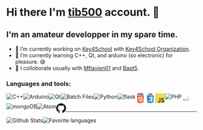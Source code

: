 # Hi there I'm [tib500](https://github.com/tib500) account. 👋

## I'm an amateur developper in my spare time.

- 🔭 I’m currently working on [Key4School](https://key4school.herokuapp.com/) with [Key4School Organization](https://github.com/Key4School).
- 🌱 I’m currently learning C++, Qt, and arduino (so electronic) for pleasure. 😅
- 👯 I colloborate usually with [Mflavien01](https://github.com/Mflavien01) and [Bapt5](https://github.com/Bapt5).

### Languages and tools:

<img align="left" alt="C++" height="26px" src="https://upload.wikimedia.org/wikipedia/commons/thumb/1/18/ISO_C%2B%2B_Logo.svg/1200px-ISO_C%2B%2B_Logo.svg.png" />
<img align="left" alt="Arduino" height="26px" src="https://upload.wikimedia.org/wikipedia/commons/thumb/8/87/Arduino_Logo.svg/1200px-Arduino_Logo.svg.png" />
<img align="left" alt="Qt" height="26px" src="https://upload.wikimedia.org/wikipedia/commons/thumb/0/0b/Qt_logo_2016.svg/1200px-Qt_logo_2016.svg.png" />
<img align="left" alt="Batch Files" height="26px" src="https://image.flaticon.com/icons/png/512/28/28788.png" />
<img align="left" alt="Python" height="26px" src="https://www.python.org/static/community_logos/python-logo-generic.svg" />
<img align="left" alt="flask" height="26px" src="https://upload.wikimedia.org/wikipedia/commons/thumb/3/3c/Flask_logo.svg/1280px-Flask_logo.svg.png" />
<img align="left" alt="HTML5" height="26px" src="https://raw.githubusercontent.com/github/explore/80688e429a7d4ef2fca1e82350fe8e3517d3494d/topics/html/html.png" />
<img align="left" alt="CSS3" height="26px" src="https://raw.githubusercontent.com/github/explore/80688e429a7d4ef2fca1e82350fe8e3517d3494d/topics/css/css.png" />
<img align="left" alt="JavaScript" height="26px" src="https://raw.githubusercontent.com/github/explore/80688e429a7d4ef2fca1e82350fe8e3517d3494d/topics/javascript/javascript.png" />
<img align="left" alt="PHP" height="26px" src="https://cdn.alsacreations.net/xmedia/doc/full/php-logo.png" />
<img align="left" alt="MySQL" height="26px" src="https://raw.githubusercontent.com/github/explore/80688e429a7d4ef2fca1e82350fe8e3517d3494d/topics/mysql/mysql.png" />
<img align="left" alt="mongoDB" height="26px" src="https://upload.wikimedia.org/wikipedia/fr/thumb/4/45/MongoDB-Logo.svg/1280px-MongoDB-Logo.svg.png" />
<img align="left" alt="Atom" height="26px" src="https://github.com/atom.png" />
<img align="left" alt="GitHub" height="26px" src="https://raw.githubusercontent.com/github/explore/78df643247d429f6cc873026c0622819ad797942/topics/github/github.png" />
<br />
<br />


---

<a href="https://github.com/Tib500"><img align="left" alt="Github Stats" src="https://github-readme-stats.vercel.app/api?username=Tib500&count_private=true" /></a>
<a href="https://github.com/tib500?tab=repositories"><img align="left" alt="Favorite languages" src="https://github-readme-stats.vercel.app/api/top-langs/?username=Tib500&layout=compact&show_icons=true&title_color=fff&text_color=9f9f9f&bg_color=0d1117&&langs_count=10&hide=Smalltalk,Processing,Assembly,ShaderLab&count_private=true"  /></a>
